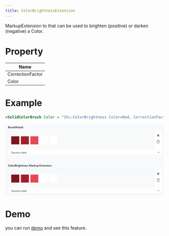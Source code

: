 ```yaml
---
title: ColorBrightnessExtension
---
```


MarkupExtension to that can be used to brighten (positive) or darken (negative) a Color.

# Property

|Name|
|-|
|CorrectionFactor|
|Color|

# Example

```xml
<SolidColorBrush Color = "{hc:ColorBrightness Color=Red, CorrectionFactor=-0.3}" />
```

![DevWinUI](https://raw.githubusercontent.com/ghost1372/DevWinUI-Resources/refs/heads/main/DevWinUI-Docs/ColorBrightness.png)

# Demo
you can run [demo](https://github.com/Ghost1372/HandyControls) and see this feature.